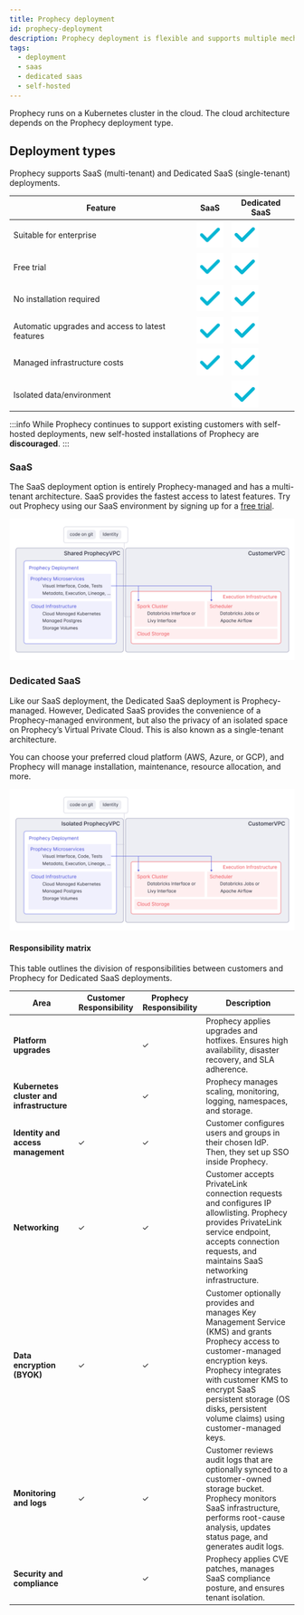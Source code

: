 ```yaml
---
title: Prophecy deployment
id: prophecy-deployment
description: Prophecy deployment is flexible and supports multiple mechanisms
tags:
  - deployment
  - saas
  - dedicated saas
  - self-hosted
---
```


Prophecy runs on a Kubernetes cluster in the cloud. The cloud architecture depends on the Prophecy deployment type.

## Deployment types

Prophecy supports SaaS (multi-tenant) and Dedicated SaaS (single-tenant) deployments.

| Feature                                          | SaaS                    | Dedicated SaaS          |
| ------------------------------------------------ | ----------------------- | ----------------------- |
| Suitable for enterprise                          | ![Tick](./img/tick.svg) | ![Tick](./img/tick.svg) |
| Free trial                                       | ![Tick](./img/tick.svg) | ![Tick](./img/tick.svg) |
| No installation required                         | ![Tick](./img/tick.svg) | ![Tick](./img/tick.svg) |
| Automatic upgrades and access to latest features | ![Tick](./img/tick.svg) | ![Tick](./img/tick.svg) |
| Managed infrastructure costs                     | ![Tick](./img/tick.svg) | ![Tick](./img/tick.svg) |
| Isolated data/environment                        |                         | ![Tick](./img/tick.svg) |

:::info
While Prophecy continues to support existing customers with self-hosted deployments, new self-hosted installations of Prophecy are **discouraged**.
:::

### SaaS

The SaaS deployment option is entirely Prophecy-managed and has a multi-tenant architecture. SaaS provides the fastest access to latest features. Try out Prophecy using our SaaS environment by signing up for a [free trial](https://app.prophecy.io/metadata/auth/signup).

![SaaS VPC Architecture](img/arch_separate_vpc.png)

### Dedicated SaaS

Like our SaaS deployment, the Dedicated SaaS deployment is Prophecy-managed. However, Dedicated SaaS provides the convenience of a Prophecy-managed environment, but also the privacy of an isolated space on Prophecy’s Virtual Private Cloud. This is also known as a single-tenant architecture.

You can choose your preferred cloud platform (AWS, Azure, or GCP), and Prophecy will manage installation, maintenance, resource allocation, and more.

![Dedicated SaaS VPC Architecture](img/arch_dedicated_vpc.png)

#### Responsibility matrix

This table outlines the division of responsibilities between customers and Prophecy for Dedicated SaaS deployments.

| Area                                      | Customer Responsibility | Prophecy Responsibility | Description                                                                                                                                                                                                                                                                      |
| ----------------------------------------- | ----------------------- | ----------------------- | -------------------------------------------------------------------------------------------------------------------------------------------------------------------------------------------------------------------------------------------------------------------------------- |
| **Platform upgrades**                     |                         | ✓                       | Prophecy applies upgrades and hotfixes. Ensures high availability, disaster recovery, and SLA adherence.                                                                                                                                                                         |
| **Kubernetes cluster and infrastructure** |                         | ✓                       | Prophecy manages scaling, monitoring, logging, namespaces, and storage.                                                                                                                                                                                                          |
| **Identity and access management**        | ✓                       | ✓                       | Customer configures users and groups in their chosen IdP. Then, they set up SSO inside Prophecy.                                                                                                                                                                                 |
| **Networking**                            | ✓                       | ✓                       | Customer accepts PrivateLink connection requests and configures IP allowlisting. Prophecy provides PrivateLink service endpoint, accepts connection requests, and maintains SaaS networking infrastructure.                                                                      |
| **Data encryption (BYOK)**                | ✓                       | ✓                       | Customer optionally provides and manages Key Management Service (KMS) and grants Prophecy access to customer-managed encryption keys. Prophecy integrates with customer KMS to encrypt SaaS persistent storage (OS disks, persistent volume claims) using customer-managed keys. |
| **Monitoring and logs**                   | ✓                       | ✓                       | Customer reviews audit logs that are optionally synced to a customer-owned storage bucket. Prophecy monitors SaaS infrastructure, performs root-cause analysis, updates status page, and generates audit logs.                                                                   |
| **Security and compliance**               |                         | ✓                       | Prophecy applies CVE patches, manages SaaS compliance posture, and ensures tenant isolation.                                                                                                                                                                                     |
